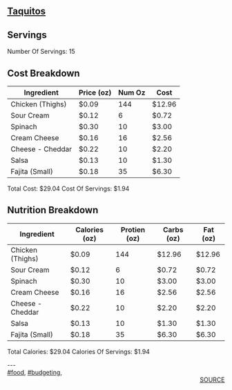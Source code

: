 ## <a href='taquitos.html'>Taquitos</a>
## Servings
Number Of Servings: 15
## Cost Breakdown
| Ingredient | Price (oz) | Num Oz | Cost |
| ------------ | ------------ | ------------ | ------------ |
| Chicken  (Thighs) | $0.09 | 144 | $12.96 |
| Sour Cream | $0.12 | 6 | $0.72 |
| Spinach | $0.30 | 10 | $3.00 |
| Cream Cheese | $0.16 | 16 | $2.56 |
| Cheese - Cheddar | $0.22 | 10 | $2.20 |
| Salsa | $0.13 | 10 | $1.30 |
| Fajita (Small) | $0.18 | 35 | $6.30 |

Total Cost: $29.04
Cost Of Servings: $1.94
## Nutrition Breakdown
| Ingredient | Calories (oz) | Protien (oz) | Carbs (oz) | Fat (oz) |
| ------------ | ------------ | ------------ | ------------ | ------------ |
| Chicken  (Thighs) | $0.09 | 144 | $12.96 | $12.96 |
| Sour Cream | $0.12 | 6 | $0.72 | $0.72 |
| Spinach | $0.30 | 10 | $3.00 | $3.00 |
| Cream Cheese | $0.16 | 16 | $2.56 | $2.56 |
| Cheese - Cheddar | $0.22 | 10 | $2.20 | $2.20 |
| Salsa | $0.13 | 10 | $1.30 | $1.30 |
| Fajita (Small) | $0.18 | 35 | $6.30 | $6.30 |

Total Calories: $29.04
Calories Of Servings: $1.94
<div style='page-break-after: always;'></div>
---
<div style='page-break-after: always;'></div>
<a href='tag-food.html'>#food</a>, <a href='tag-budgeting.html'>#budgeting</a>, 
<div style='text-align: right'>
<a href='https://docs.google.com/spreadsheets/d/e/2PACX-1vSAyak9YlStJt0W2QiXNHVF8FODXyzkGh0HTz9XkhPPqGQ7IycIP1MG9gofJCHmb8c_vAcLKiqcYQXQ/pub?output=xlsx'>SOURCE</a>
</div>
